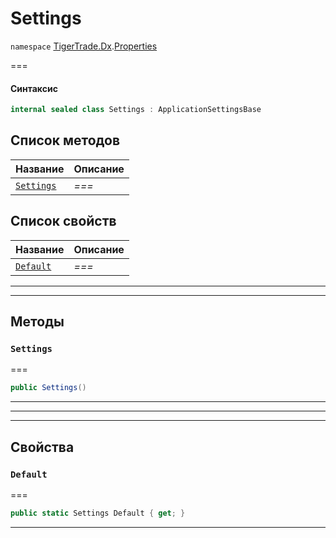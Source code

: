 # Settings

`namespace` [TigerTrade.Dx](../).[Properties](./)

\===

#### Синтаксис

```csharp
internal sealed class Settings : ApplicationSettingsBase
```

## Список методов

| Название                                     | Описание |
| -------------------------------------------- | -------- |
| [`Settings`](settings.cs.md#method-settings) | _===_    |

## Список свойств

| Название                                     | Описание |
| -------------------------------------------- | -------- |
| [`Default`](settings.cs.md#property-default) | _===_    |

***

***

## Методы

### `Settings` <a href="#method-settings" id="method-settings"></a>

\===

```csharp
public Settings()
```

***

***

***

## Свойства

### `Default` <a href="#property-default" id="property-default"></a>

\===

```csharp
public static Settings Default { get; }
```

***
